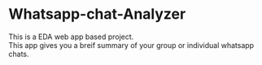 # Whatsapp-chat-Analyzer
 This is a EDA web app based project. <br>
 This app gives you a breif summary of your group or individual whatsapp chats. <br>
